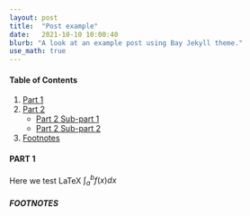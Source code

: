 ```yaml
---
layout: post
title:  "Post example"
date:   2021-10-10 10:00:40
blurb: "A look at an example post using Bay Jekyll theme."
use_math: true
---
```

  
 


#### Table of Contents
1. [Part 1](#part-1)
2. [Part 2](#part-2)
    * [Part 2 Sub-part 1](#part-2-sub-part-1)
    * [Part 2 Sub-part 2](#part-2-sub-part-2)
3. [Footnotes](#footnotes)

#### PART 1
Here we test LaTeX $\int_a^b f(x)dx$


##### FOOTNOTES

[^1]: This is a note!
